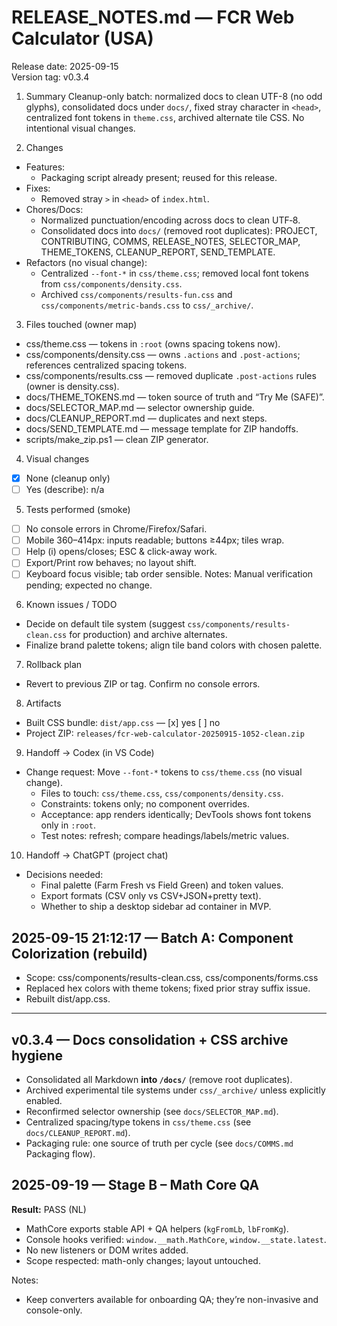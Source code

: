# RELEASE_NOTES.md — FCR Web Calculator (USA)

Release date: 2025-09-15  
Version tag: v0.3.4

1. Summary
   Cleanup-only batch: normalized docs to clean UTF-8 (no odd glyphs), consolidated docs under `docs/`, fixed stray character in `<head>`, centralized font tokens in `theme.css`, archived alternate tile CSS. No intentional visual changes.

2. Changes

- Features:
  - Packaging script already present; reused for this release.
- Fixes:
  - Removed stray `>` in `<head>` of `index.html`.
- Chores/Docs:
  - Normalized punctuation/encoding across docs to clean UTF‑8.
  - Consolidated docs into `docs/` (removed root duplicates): PROJECT, CONTRIBUTING, COMMS, RELEASE_NOTES, SELECTOR_MAP, THEME_TOKENS, CLEANUP_REPORT, SEND_TEMPLATE.
- Refactors (no visual change):
  - Centralized `--font-*` in `css/theme.css`; removed local font tokens from `css/components/density.css`.
  - Archived `css/components/results-fun.css` and `css/components/metric-bands.css` to `css/_archive/`.

3. Files touched (owner map)

- css/theme.css — tokens in `:root` (owns spacing tokens now).
- css/components/density.css — owns `.actions` and `.post-actions`; references centralized spacing tokens.
- css/components/results.css — removed duplicate `.post-actions` rules (owner is density.css).
- docs/THEME_TOKENS.md — token source of truth and “Try Me (SAFE)”.
- docs/SELECTOR_MAP.md — selector ownership guide.
- docs/CLEANUP_REPORT.md — duplicates and next steps.
- docs/SEND_TEMPLATE.md — message template for ZIP handoffs.
- scripts/make_zip.ps1 — clean ZIP generator.

4. Visual changes

- [x] None (cleanup only)
- [ ] Yes (describe): n/a

5. Tests performed (smoke)

- [ ] No console errors in Chrome/Firefox/Safari.
- [ ] Mobile 360–414px: inputs readable; buttons ≥44px; tiles wrap.
- [ ] Help (i) opens/closes; ESC & click-away work.
- [ ] Export/Print row behaves; no layout shift.
- [ ] Keyboard focus visible; tab order sensible.
      Notes: Manual verification pending; expected no change.

6. Known issues / TODO

- Decide on default tile system (suggest `css/components/results-clean.css` for production) and archive alternates.
- Finalize brand palette tokens; align tile band colors with chosen palette.

7. Rollback plan

- Revert to previous ZIP or tag. Confirm no console errors.

8. Artifacts

- Built CSS bundle: `dist/app.css` — [x] yes [ ] no
- Project ZIP: `releases/fcr-web-calculator-20250915-1052-clean.zip`

9. Handoff → Codex (in VS Code)

- Change request: Move `--font-*` tokens to `css/theme.css` (no visual change).
  - Files to touch: `css/theme.css`, `css/components/density.css`.
  - Constraints: tokens only; no component overrides.
  - Acceptance: app renders identically; DevTools shows font tokens only in `:root`.
  - Test notes: refresh; compare headings/labels/metric values.

10. Handoff → ChatGPT (project chat)

- Decisions needed:
  - Final palette (Farm Fresh vs Field Green) and token values.
  - Export formats (CSV only vs CSV+JSON+pretty text).
  - Whether to ship a desktop sidebar ad container in MVP.

## 2025-09-15 21:12:17 — Batch A: Component Colorization (rebuild)

- Scope: css/components/results-clean.css, css/components/forms.css
- Replaced hex colors with theme tokens; fixed prior stray suffix issue.
- Rebuilt dist/app.css.

---

## v0.3.4 — Docs consolidation + CSS archive hygiene

- Consolidated all Markdown **into `/docs/`** (remove root duplicates).
- Archived experimental tile systems under `css/_archive/` unless explicitly enabled.
- Reconfirmed selector ownership (see `docs/SELECTOR_MAP.md`).
- Centralized spacing/type tokens in `css/theme.css` (see `docs/CLEANUP_REPORT.md`).
- Packaging rule: one source of truth per cycle (see `docs/COMMS.md` Packaging flow).

## 2025-09-19 — Stage B – Math Core QA

**Result:** PASS (NL)

- MathCore exports stable API + QA helpers (`kgFromLb`, `lbFromKg`).
- Console hooks verified: `window.__math.MathCore`, `window.__state.latest`.
- No new listeners or DOM writes added.
- Scope respected: math-only changes; layout untouched.

Notes:

- Keep converters available for onboarding QA; they’re non-invasive and console-only.
